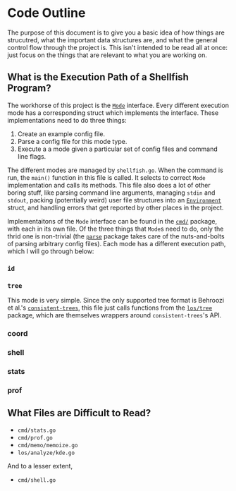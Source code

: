 # Code Outline

The purpose of this document is to give you a basic idea of how things are strucutred,
what the important data structures are, and what the general control flow through the
project is. This isn't intended to be read all at once: just focus on the things that
are relevant to what you are working on.

## What is the Execution Path of a Shellfish Program?

The workhorse of this project is the
[`Mode`](https://github.com/phil-mansfield/shellfish/blob/master/cmd/cmd.go#L29) interface.
Every different execution mode has a corresponding struct which implements the interface.
These implementations need to do three things:

1. Create an example config file.
2. Parse a config file for this mode type.
3. Execute a a mode given a particular set of config files and command line flags.

The different modes are managed by `shellfish.go`. When the command is run, the
`main()` function in this file is called. It selects to correct `Mode` implementation
and calls its methods. This file also does a lot of other boring stuff, like parsing
command line arguments, managing `stdin` and `stdout`, packing (potentially weird)
user file structures into an [`Environment`](https://github.com/phil-mansfield/shellfish/blob/master/cmd/env/env.go#L32)
struct, and handling errors that get reported by other places in the project.

Implementaitons of the `Mode` interface can be found in the [`cmd/`](https://github.com/phil-mansfield/shellfish/tree/master/cmd)
package, with each in its own file. Of the three things that `Mode`s need to do,
only the thrid one is non-trivial (the [`parse`](https://github.com/phil-mansfield/shellfish/tree/master/parse)
package takes care of the nuts-and-bolts of parsing arbitrary config files). Each mode
has a different execution path, which I will go through below:

### `id`

### `tree`

This mode is very simple. Since the only supported tree format is Behroozi et al.'s
[`consistent-trees`](https://bitbucket.org/pbehroozi/consistent-trees),
this file just calls functions from the
[`los/tree`](https://github.com/phil-mansfield/shellfish/tree/master/los/tree)
package, which are themselves wrappers around `consistent-trees`'s API.

### coord

### shell

### stats

### prof

## What Files are Difficult to Read?

- `cmd/stats.go`
- `cmd/prof.go`
- `cmd/memo/memoize.go`
- `los/analyze/kde.go`

And to a lesser extent,

- `cmd/shell.go`
